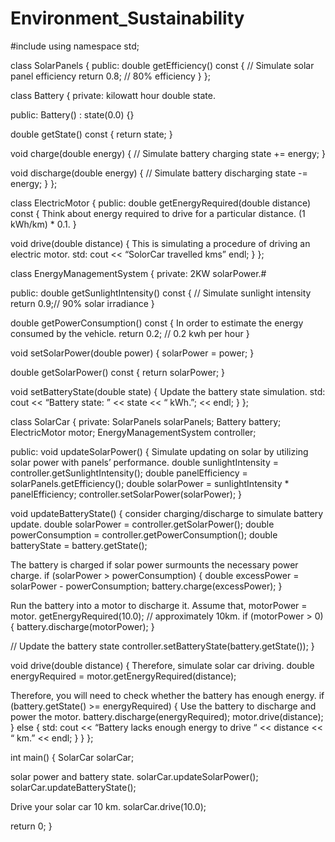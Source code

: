 # Environment_Sustainability
#include <iostream>
using namespace std;

class SolarPanels {
public:
double getEfficiency() const {
// Simulate solar panel efficiency
return 0.8; // 80% efficiency
}
};

class Battery {
private:
kilowatt hour double state.

public:
Battery() : state(0.0) {}

double getState() const {
return state;
}

void charge(double energy) {
// Simulate battery charging
state += energy;
}

void discharge(double energy) {
// Simulate battery discharging
state -= energy;
}
};

class ElectricMotor {
public:
double getEnergyRequired(double distance) const {
Think about energy required to drive for a particular distance.
(1 kWh/km) * 0.1.
}

void drive(double distance) {
This is simulating a procedure of driving an electric motor.
std: cout << “SolorCar travelled kms” endl;
}
};

class EnergyManagementSystem {
private:
2KW solarPower.#

public:
double getSunlightIntensity() const {
// Simulate sunlight intensity
return 0.9;// 90% solar irradiance
}

double getPowerConsumption() const {
In order to estimate the energy consumed by the vehicle.
return 0.2; // 0.2 kwh per hour
}

void setSolarPower(double power) {
solarPower = power;
}

double getSolarPower() const {
return solarPower;
}

void setBatteryState(double state) {
Update the battery state simulation.
std: cout << “Battery state: ” << state << “ kWh.”; << endl;
}
};

class SolarCar {
private:
SolarPanels solarPanels;
Battery battery;
ElectricMotor motor;
EnergyManagementSystem controller;

public:
void updateSolarPower() {
Simulate updating on solar by utilizing solar power with panels’ performance.
double sunlightIntensity = controller.getSunlightIntensity();
double panelEfficiency = solarPanels.getEfficiency();
double solarPower = sunlightIntensity * panelEfficiency;
controller.setSolarPower(solarPower);
}

void updateBatteryState() {
consider charging/discharge to simulate battery update.
double solarPower = controller.getSolarPower();
double powerConsumption = controller.getPowerConsumption();
double batteryState = battery.getState();

The battery is charged if solar power surmounts the necessary power charge.
if (solarPower > powerConsumption) {
double excessPower = solarPower - powerConsumption;
battery.charge(excessPower);
}

Run the battery into a motor to discharge it.
Assume that, motorPower = motor. getEnergyRequired(10.0); // approximately 10km.
if (motorPower > 0) {
battery.discharge(motorPower);
}

// Update the battery state
controller.setBatteryState(battery.getState());
}

void drive(double distance) {
Therefore, simulate solar car driving.
double energyRequired = motor.getEnergyRequired(distance);

Therefore, you will need to check whether the battery has enough energy.
if (battery.getState() >= energyRequired) {
Use the battery to discharge and power the motor.
battery.discharge(energyRequired);
motor.drive(distance);
} else {
std: cout << “Battery lacks enough energy to drive “ << distance << “ km.” << endl;
}
}
};

int main() {
SolarCar solarCar;

solar power and battery state.
solarCar.updateSolarPower();
solarCar.updateBatteryState();

Drive your solar car 10 km.
solarCar.drive(10.0);

return 0;
}
